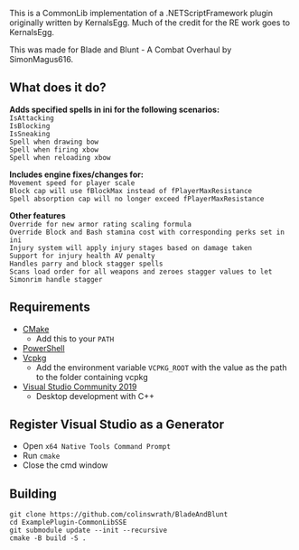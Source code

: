 This is a CommonLib implementation of a .NETScriptFramework plugin originally written by KernalsEgg. 
Much of the credit for the RE work goes to KernalsEgg.

This was made for Blade and Blunt - A Combat Overhaul by SimonMagus616.

## What does it do?  
**Adds specified spells in ini for the following scenarios:**  
`IsAttacking`  
`IsBlocking`  
`IsSneaking`  
`Spell when drawing bow`  
`Spell when firing xbow`  
`Spell when reloading xbow`  

**Includes engine fixes/changes for:**  
`Movement speed for player scale`  
`Block cap will use fBlockMax instead of fPlayerMaxResistance`  
`Spell absorption cap will no longer exceed fPlayerMaxResistance`    

**Other features**  
`Override for new armor rating scaling formula`    
`Override Block and Bash stamina cost with corresponding perks set in ini`  
`Injury system will apply injury stages based on damage taken`  
`Support for injury health AV penalty`  
`Handles parry and block stagger spells`  
`Scans load order for all weapons and zeroes stagger values to let Simonrim handle stagger`  

## Requirements
* [CMake](https://cmake.org/)
	* Add this to your `PATH`
* [PowerShell](https://github.com/PowerShell/PowerShell/releases/latest)
* [Vcpkg](https://github.com/microsoft/vcpkg)
	* Add the environment variable `VCPKG_ROOT` with the value as the path to the folder containing vcpkg
* [Visual Studio Community 2019](https://visualstudio.microsoft.com/)
	* Desktop development with C++

## Register Visual Studio as a Generator
* Open `x64 Native Tools Command Prompt`
* Run `cmake`
* Close the cmd window

## Building
```
git clone https://github.com/colinswrath/BladeAndBlunt
cd ExamplePlugin-CommonLibSSE
git submodule update --init --recursive
cmake -B build -S .
```
